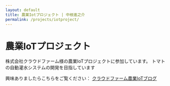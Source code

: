 ```yaml
--- 
layout: default
title: 農業Iotプロジェクト | 中根進之介
permalink: /projects/iotproject/
---
```


# 農業IoTプロジェクト

株式会社クラウドファーム様の農業IoTプロジェクトに参加しています。
トマトの自動灌水システムの開発を目指しています

興味ありましたらこちらをご覧ください：
[クラウドファーム農業IoTブログ](https://tcloud-farm.github.io/agri-iot-blog/)
